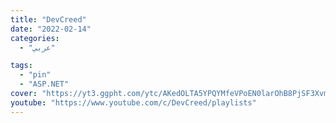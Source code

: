 ```yaml
---
title: "DevCreed"
date: "2022-02-14"
categories:
  - "عربي"

tags:
  - "pin"
  - "ASP.NET"
cover: "https://yt3.ggpht.com/ytc/AKedOLTA5YPQYMfeVPoEN0larOhB8PjSF3XvmsOyXDoF=s88-c-k-c0x00ffffff-no-rj"
youtube: "https://www.youtube.com/c/DevCreed/playlists"
---
```

